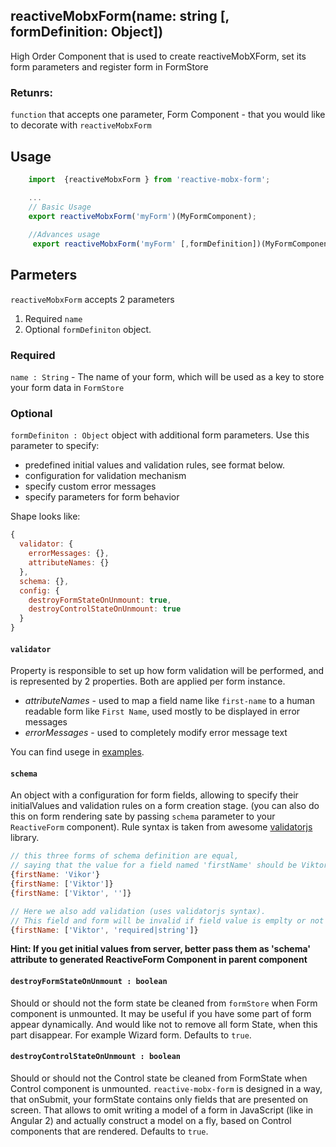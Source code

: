 ## reactiveMobxForm(name: string [, formDefinition: Object])

High Order Component that is used to create reactiveMobXForm, set its form parameters and register form in FormStore

### Retunrs: 

`function` that accepts one parameter, Form Component - that you would like to decorate with `reactiveMobxForm`

## Usage
```javascript
    import  {reactiveMobxForm } from 'reactive-mobx-form';

    ...
    // Basic Usage
    export reactiveMobxForm('myForm')(MyFormComponent);
    
    //Advances usage
     export reactiveMobxForm('myForm' [,formDefinition])(MyFormComponent);
```


## Parmeters

`reactiveMobxForm` accepts 2 parameters
1. Required `name`
2. Optional `formDefiniton` object.

### Required

`name : String` - The name of your form, which will be used as a key to store your form data in `FormStore`

### Optional

`formDefiniton : Object` object with additional form parameters. 
Use this parameter to specify: 
- predefined initial values and validation rules, see format below.
- configuration for validation mechanism
- specify custom error messages
- specify parameters for form behavior

Shape looks like:

```javascript
{
  validator: {
    errorMessages: {},
    attributeNames: {}
  },
  schema: {},
  config: {
    destroyFormStateOnUnmount: true,
    destroyControlStateOnUnmount: true
  }
}
```

#### `validator`

Property is responsible to set up how form validation will be performed, and is represented by 2 properties. Both are applied per form instance.

- *attributeNames* - used to map a field name like `first-name` to a human readable form like `First Name`, used mostly to be displayed in error messages
- *errorMessages* - used to completely modify error message text

You can find usege in [examples](/reactive-mobx-form/#/examples).
#### `schema`

An object with a configuration for form fields, allowing to specify their initialValues and validation rules on a form creation stage. (you can also do this on form rendering sate by passing `schema` parameter to your `ReactiveForm` component). Rule syntax is taken from awesome [validatorjs](https://github.com/skaterdav85/validatorjs) library.

```javascript
// this three forms of schema definition are equal, 
// saying that the value for a field named 'firstName' should be Viktor
{firstName: 'Vikor'}
{firstName: ['Viktor']}
{firstName: ['Viktor', '']}

// Here we also add validation (uses validatorjs syntax). 
// This field and form will be invalid if field value is emplty or not string
{firstName: ['Viktor', 'required|string']}
```

**Hint: If you get initial values from server, better pass them as 'schema' attribute to generated ReactiveForm Component in parent component**

#### `destroyFormStateOnUnmount : boolean` 

Should or should not the form state be cleaned from `formStore` when Form component is unmounted. It may be useful if you have some part of form appear dynamically. And would like not to remove all form State, when this part disappear. For example Wizard form.  Defaults to `true`.

#### `destroyControlStateOnUnmount : boolean` 

Should or should not the Control state be cleaned from FormState when Control component is unmounted. `reactive-mobx-form` is designed in a way, that onSubmit, your formState contains only fields that are presented on screen. That allows to omit writing a model of a form in JavaScript (like in Angular 2) and actually construct a model on a fly, based on Control components that are rendered. Defaults to `true`.
